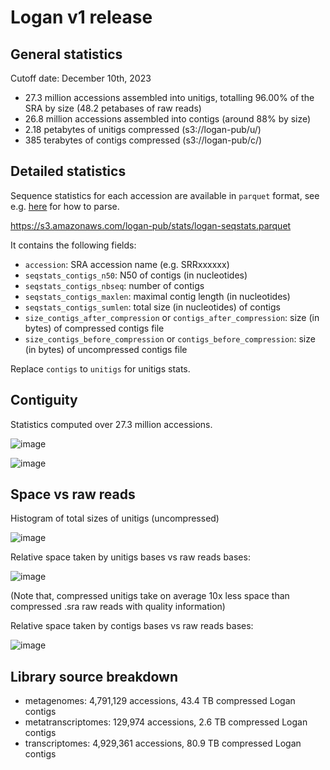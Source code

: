 # Logan v1 release

## General statistics

Cutoff date: December 10th, 2023

* 27.3 million accessions assembled into unitigs, totalling 96.00% of the SRA by size (48.2 petabases of raw reads)
* 26.8 million accessions assembled into contigs (around 88% by size)
* 2.18 petabytes of unitigs compressed (s3://logan-pub/u/)
* 385 terabytes of contigs compressed (s3://logan-pub/c/)

## Detailed statistics

Sequence statistics for each accession are available in `parquet` format, see e.g. [here](https://arrow.apache.org/docs/python/parquet.html) for how to parse.

https://s3.amazonaws.com/logan-pub/stats/logan-seqstats.parquet


It contains the following fields:

* `accession`: SRA accession name (e.g. SRRxxxxxx)
* `seqstats_contigs_n50`: N50 of contigs (in nucleotides)
* `seqstats_contigs_nbseq`: number of contigs
* `seqstats_contigs_maxlen`: maximal contig length (in nucleotides)
* `seqstats_contigs_sumlen`:  total size (in nucleotides) of contigs 
* `size_contigs_after_compression` or `contigs_after_compression`: size (in bytes) of compressed contigs file
* `size_contigs_before_compression` or `contigs_before_compression`: size (in bytes) of uncompressed contigs file

Replace `contigs` to `unitigs` for unitigs stats.

## Contiguity

Statistics computed over 27.3 million accessions.

![image](https://github.com/IndexThePlanet/Logan/assets/1218301/1567c75f-29e3-4f08-82d1-7acd751b8598)

![image](https://github.com/IndexThePlanet/Logan/assets/1218301/9cd20913-0083-427e-996f-885b76cf9809)

## Space vs raw reads

Histogram of total sizes of unitigs (uncompressed)

![image](https://github.com/IndexThePlanet/Logan/assets/1218301/bd2b4e6c-9a7f-4a56-8486-614098992639)

Relative space taken by unitigs bases vs raw reads bases: 

![image](https://github.com/IndexThePlanet/Logan/assets/1218301/28a3aa92-7905-4579-979b-295852237e81)

(Note that, compressed unitigs take on average 10x less space than compressed .sra raw reads with quality information)

Relative space taken by contigs bases vs raw reads bases: 

![image](https://github.com/IndexThePlanet/Logan/assets/1218301/c30627c0-8728-4590-bd92-a80045e9d87d)

## Library source breakdown

* metagenomes: 4,791,129 accessions, 43.4 TB compressed Logan contigs
* metatranscriptomes: 129,974 accessions, 2.6 TB compressed Logan contigs
* transcriptomes: 4,929,361 accessions, 80.9 TB compressed Logan contigs
